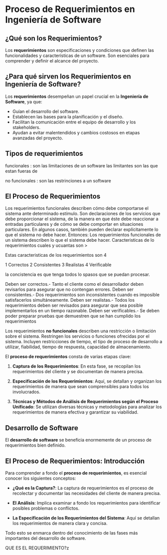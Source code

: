 # Proceso de Requerimientos en Ingeniería de Software

## ¿Qué son los Requerimientos?

Los **requerimientos** son especificaciones y condiciones que definen las funcionalidades y características de un software. Son esenciales para comprender y definir el alcance del proyecto.

## ¿Para qué sirven los Requerimientos en Ingeniería de Software?

Los **requerimientos** desempeñan un papel crucial en la **Ingeniería de Software**, ya que:

- Guían el desarrollo del software.
- Establecen las bases para la planificación y el diseño.
- Facilitan la comunicación entre el equipo de desarrollo y los stakeholders.
- Ayudan a evitar malentendidos y cambios costosos en etapas avanzadas del proyecto.


## Tipos de requerimientos

funcionales : son las limitaciones de un software
las limitantes son las que estan fueras de 

no funcionales : son las restrinciones a un software

## El Proceso de Requerimientos
Los requerimientos funcionales describen cómo debe comportarse el sistema ante determinado estímulo. Son declaraciones de los servicios que debe proporcionar el sistema, de la manera en que éste debe reaccionar a entradas particulares y de cómo se debe comportar en situaciones particulares. En algunos casos, también pueden declarar explícitamente lo que el sistema no debe hacer. Entonces: Los requerimientos funcionales de un sistema describen lo que el sistema debe hacer.
Caracteristicas de lo requerimientos cuales y ucuantas son >


Estas caracteristicas de los requerimientos son 4

1 Correctos
2 Consistentes
3 Realistas
4 Verificable

la concistencia es que tenga todos lo spasos que se puedan procesar.

Deben ser correctos.- Tanto el cliente como el desarrollador deben revisarlos para asegurar que no contengan errores. Deben ser consistentes.- Dos requerimientos son inconsistentes cuando es imposible satisfacerlos simultáneamente. Deben ser realistas.- Todos los requerimientos deben ser revisados para asegurar que sea posible implementarlos en un tiempo razonable. Deben ser verificables.- Se deben poder preparar pruebas que demuestren que se han cumplido los requerimientos







Los requerimientos **no funcionales** describen una restricción o limitación sobre el sistema. Restringen los servicios o funciones ofrecidas por el sistema. Incluyen restricciones de tiempo, el tipo de proceso de desarrollo a utilizar, fiabilidad, tiempo de respuesta, capacidad de almacenamiento.

El **proceso de requerimientos** consta de varias etapas clave:

1. **Captura de los Requerimientos**: En esta fase, se recopilan los requerimientos del cliente y se documentan de manera precisa.
    
2. **Especificación de los Requerimientos**: Aquí, se detallan y organizan los requerimientos de manera que sean comprensibles para todos los involucrados.
    
3. **Técnicas y Métodos de Análisis de Requerimientos según el Proceso Unificado**: Se utilizan diversas técnicas y metodologías para analizar los requerimientos de manera efectiva y garantizar su viabilidad.
    

## Desarrollo de Software

El **desarrollo de software** se beneficia enormemente de un proceso de requerimientos bien definido.

## El Proceso de Requerimientos: Introducción

Para comprender a fondo el **proceso de requerimientos**, es esencial conocer los siguientes conceptos:

- **¿Qué es la Captura?**: La captura de requerimientos es el proceso de recolectar y documentar las necesidades del cliente de manera precisa.
    
- **El Análisis**: Implica examinar a fondo los requerimientos para identificar posibles problemas o conflictos.
    
- **La Especificación de los Requerimientos del Sistema**: Aquí se detallan los requerimientos de manera clara y concisa.
    

Todo esto se enmarca dentro del conocimiento de las fases más importantes del desarrollo de software.

QUE ES EL REQUERIMIENTO?z